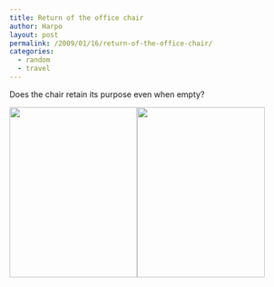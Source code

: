 ```yaml
---
title: Return of the office chair
author: Harpo
layout: post
permalink: /2009/01/16/return-of-the-office-chair/
categories:
  - random
  - travel
---
```

Does the chair retain its purpose even when empty?

[<img src="http://harpojaeger.github.io/media/wp-content/uploads/2009/01/p-640-480-7d9e0fca-585c-4473-ac5b-45df9dac6a60.jpeg" alt="" width="225" height="300" class="alignnone size-full wp-image-364" />][1][<img src="http://harpojaeger.github.io/media/wp-content/uploads/2009/01/p-640-480-9d5a9c89-6b0a-4582-b652-e935de56b38a.jpeg" alt="" width="225" height="300" class="alignnone size-full wp-image-364" />][2]

 [1]: http://harpojaeger.github.io/media/wp-content/uploads/2009/01/p-640-480-7d9e0fca-585c-4473-ac5b-45df9dac6a60.jpeg
 [2]: http://harpojaeger.github.io/media/wp-content/uploads/2009/01/p-640-480-9d5a9c89-6b0a-4582-b652-e935de56b38a.jpeg